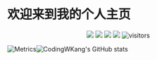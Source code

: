 # 欢迎来到我的个人主页
<!--   my-icons -->
<p align="center">
    <a href="https://github.com/CodingWKang/CodingWKang"><img src="https://img.shields.io/badge/status-updating-brightgreen.svg"></a>
    <a href="https://github.com/CodingWKang/CodingWKang/graphs/contributors"><img src="https://img.shields.io/github/contributors/CodingWKang/CodingWKang?color=blue"></a>
    <a href="https://github.com/CodingWKang/CodingWKang/stargazers"><img src="https://img.shields.io/github/stars/CodingWKang/CodingWKang.svg?logo=github"></a>
    <a href="https://github.com/CodingWKang/CodingWKang/network/members"><img src="https://img.shields.io/github/forks/CodingWKang/CodingWKang.svg?color=blue&logo=github"></a>
    <img src="https://visitor-badge.laobi.icu/badge?page_id=CodingWKang.CodingWKang" alt="visitors"/>   
</p>

![Metrics](https://metrics.lecoq.io/CodingWKang?template=classic&languages=1&projects=1&followup=1&activity=1&base=header%2C%20activity%2C%20community%2C%20repositories%2C%20metadata&base.indepth=false&base.hireable=false&base.skip=false&languages=false&languages.limit=8&languages.threshold=0%25&languages.other=false&languages.colors=github&languages.sections=most-used&languages.indepth=false&languages.analysis.timeout=15&languages.analysis.timeout.repositories=7.5&languages.categories=markup%2C%20programming&languages.recent.categories=markup%2C%20programming&languages.recent.load=300&languages.recent.days=14&followup=false&followup.sections=repositories&followup.indepth=false&followup.archived=true&activity=false&activity.limit=5&activity.load=300&activity.days=14&activity.visibility=all&activity.timestamps=false&activity.filter=all&projects=false&projects.limit=1&projects.descriptions=false&config.timezone=Asia%2FShanghai)![CodingWKang's GitHub stats](https://github-readme-stats.vercel.app/api?username=CodingWKang&show_icons=true&theme=default&line_height=50)
